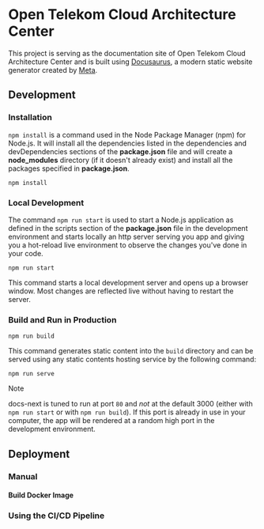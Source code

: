 # Open Telekom Cloud Architecture Center 

This project is serving as the documentation site of Open Telekom Cloud Architecture Center and is built using [Docusaurus](https://docusaurus.io/), a modern static website generator created by [Meta](https://opensource.fb.com/).


## Development

### Installation

`npm install` is a command used in the Node Package Manager (npm) for Node.js. It will install all the dependencies listed in the dependencies and devDependencies sections of the **package.json** file and  will create a **node_modules** directory (if it doesn't already exist) and install all the packages specified in **package.json**.

```
npm install
```

### Local Development

The command `npm run start` is used to start a Node.js application as defined in the scripts section of the **package.json** file in the development environment and starts locally an http server serving you app and giving you a hot-reload live environment to observe the changes you've done in your code.

```
npm run start
```

This command starts a local development server and opens up a browser window. Most changes are reflected live without having to restart the server.

### Build and Run in Production

```
npm run build
```

This command generates static content into the `build` directory and can be served using any static contents hosting service by the following command:

```
npm run serve
```

> [!NOTE]
> docs-next is tuned to run at port `80` and *not* at the default 3000 (either with `npm run start` or with `npm run build`). If this port
> is already in use in your computer, the app will be rendered at a random high port in the development environment.

## Deployment

### Manual

#### Build Docker Image

### Using the CI/CD Pipeline